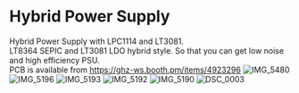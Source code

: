 # Hybrid Power Supply

Hybrid Power Supply with LPC1114 and LT3081.<br>
LT8364 SEPIC and LT3081 LDO hybrid style. So that you can get low noise and high efficiency PSU.<br>
PCB is available from https://ghz-ws.booth.pm/items/4923296
![IMG_5480](https://github.com/ghz-ws/LPC1114-Hybrid-PSU/assets/52226620/e2ff1280-25dc-4224-8ca8-42ac0ab7ee19)
![IMG_5196](https://github.com/ghz-ws/LPC1114-Hybrid-PSU/assets/52226620/a3fddc72-e6bc-48d3-bee6-21cded730a44)
![IMG_5193](https://github.com/ghz-ws/LPC1114-Hybrid-PSU/assets/52226620/e8096b32-5b3a-4679-bbbf-45eacf649276)
![IMG_5192](https://github.com/ghz-ws/LPC1114-Hybrid-PSU/assets/52226620/e673fd59-171d-4b07-8b5a-155e65efe32e)
![IMG_5190](https://github.com/ghz-ws/LPC1114-Hybrid-PSU/assets/52226620/a0ba006c-173e-4018-99a4-ebb962923edf)
![DSC_0003](https://github.com/ghz-ws/LPC1114-Hybrid-PSU/assets/52226620/7d2385e3-aaff-4a43-8e37-0dfe5e27e39d)
